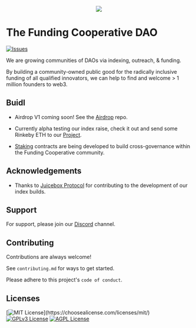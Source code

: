
<p align="center">
 <img src="https://user-images.githubusercontent.com/101847688/175663112-2f16f5c8-e91e-40fb-8f8e-e1e9510e7b45.png">
</p>


# The Funding Cooperative DAO 

[![Issues](https://img.shields.io/github/issues/The-Funding-Cooperative-DAO/docs)](https://github.com/issues)

We are growing communities of DAOs via indexing, outreach, & funding.

By building a community-owned public good for the radically inclusive funding of all qualified innovators,
we can help to find and welcome > 1 million founders to web3.
## Buidl

- Airdrop V1 coming soon! See the [Airdrop](https://github.com/The-Funding-Cooperative-DAO/Merkle-Airdrop-Site) repo.
- Currently alpha testing our index raise, check it out and send some Rinkeby ETH to our [Project](https://rinkeby.juicebox.money/#/v2/p/4113).
 

- [Staking](https://github.com/The-Funding-Cooperative-DAO/StakingToken) contracts are being developed to build cross-governance within the Funding Cooperative community.


## Acknowledgements

 - Thanks to [Juicebox Protocol](https://github.com/jbx-protocol) for contributing to the development of our index builds.


## Support

For support, please join our [Discord](https://discord.gg/qHntazBA) channel.


## Contributing

Contributions are always welcome!

See `contributing.md` for ways to get started.

Please adhere to this project's `code of conduct`.


## Licenses


[![MIT License](https://img.shields.io/apm/l/atomic-design-ui.svg?)](https://choosealicense.com/licenses/mit/)
[![GPLv3 License](https://img.shields.io/badge/License-GPL%20v3-yellow.svg)](https://opensource.org/licenses/)
[![AGPL License](https://img.shields.io/badge/license-AGPL-blue.svg)](http://www.gnu.org/licenses/agpl-3.0)
